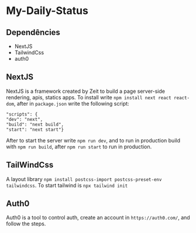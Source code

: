 # My-Daily-Status

## Dependêncies 
- NextJS
- TailwindCss
- auth0

## NextJS
NextJS is a framework created by Zeit to build a page server-side rendering, apis, statics apps. To install write `npm install next react react-dom`, after in `package.json` write the following script: 
    
    "scripts": {
    "dev": "next",
    "build": "next build",
    "start": "next start"}

After to start the server write `npm run dev`, and to run in production build with `npm run build`, after `npm run start` to run in production.

## TailWindCss
A layout library `npm install postcss-import postcss-preset-env tailwindcss`. To start tailwind is `npx tailwind init`

## Auth0
Auth0 is a tool to control auth, create an account in `https://auth0.com/`, and follow the steps.